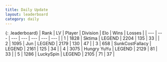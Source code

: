 ```yaml
---
title: Daily Update
layout: leaderboard
category: daily
---
```


{: .leaderboard}
| Rank | LV | Player | Division | Elo | Wins | Losses |
| --- | --- | --- | --- | --- | --- | --- |
| <span data-change="0">1</span> | 1828 | <span title="ID: 353063">Sktima</span> | LEGEND | <span data-change="0">2204</span> | <span data-change="0">135</span> | <span data-change="0">33</span> |
| <span data-change="1">2</span> | 1095 | <span title="ID: 294236">Jun</span> | LEGEND | <span data-change="32">2179</span> | <span data-change="22">130</span> | <span data-change="5">47</span> |
| <span data-change="-1">3</span> | 658 | <span title="ID: 402846">SunkCostFallacy</span> | LEGEND | <span data-change="-4">2161</span> | <span data-change="2">125</span> | <span data-change="1">34</span> |
| <span data-change="0">4</span> | 3075 | <span title="ID: 164871">Hungry YuYu</span> | LEGEND | <span data-change="10">2129</span> | <span data-change="2">81</span> | <span data-change="0">33</span> |
| <span data-change="2">5</span> | 1286 | <span title="ID: 498412">LuckySpin</span> | LEGEND | <span data-change="34">2105</span> | <span data-change="6">71</span> | <span data-change="1">37</span> |